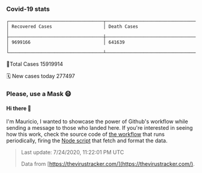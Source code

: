 
### Covid-19 stats

```
┌───────────────────────────────────┬───────────────────────────────────┐
│ Recovered Cases                   │ Death Cases                       │
├───────────────────────────────────┼───────────────────────────────────┤
│ 9699166                           │ 641639                            │
└───────────────────────────────────┴───────────────────────────────────┘
```

🦠Total Cases 15919914

🗓 New cases today 277497

### Please, use a Mask 😷

#### Hi there 👋
I'm Mauricio, I wanted to showcase the power of Github's workflow while sending a message to those who landed here.
If you're interested in seeing how this work, check the source code of [the workflow](https://github.com/mdottavio/mdottavio/blob/master/.github/workflows/updateReadme.yml) that runs periodically, firing
the [Node script](https://github.com/mdottavio/mdottavio/tree/covidstats) that fetch and format the data.

> Last update: 7/24/2020, 11:22:01 PM UTC
>
> Data from [https://thevirustracker.com/](https://thevirustracker.com/).
